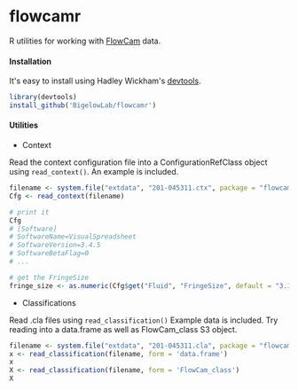 # flowcamr
R utilities for working with [FlowCam](http://www.fluidimaging.com/) data.

#### Installation

It's easy to install using Hadley Wickham's [devtools](http://cran.r-project.org/web/packages/devtools/index.html).

```r
library(devtools)
install_github('BigelowLab/flowcamr')
```

#### Utilities

+ Context

Read the context configuration file into a ConfigurationRefClass object using `read_context()`. An example is included.

```R
filename <- system.file("extdata", "201-045311.ctx", package = "flowcamr")
Cfg <- read_context(filename)

# print it
Cfg
# [Software]
# SoftwareName=VisualSpreadsheet
# SoftwareVersion=3.4.5
# SoftwareBetaFlag=0
# ...

# get the FringeSize
fringe_size <- as.numeric(Cfg$get("Fluid", "FringeSize", default = "3.14"))
```

+ Classifications


Read .cla files using `read_classification()` Example data is included.  Try reading into a data.frame as well as FlowCam_class S3 object.
```R
filename <- system.file("extdata", "201-045311.cla", package = "flowcamr")
x <- read_classification(filename, form = 'data.frame')
x
X <- read_classification(filename, form = 'FlowCam_class')
X
```
